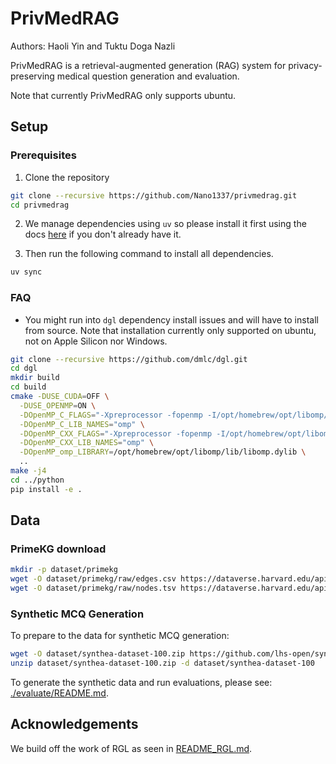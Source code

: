 # PrivMedRAG

Authors: Haoli Yin and Tuktu Doga Nazli

PrivMedRAG is a retrieval-augmented generation (RAG) system for privacy-preserving medical question generation and evaluation.

Note that currently PrivMedRAG only supports ubuntu.

## Setup

### Prerequisites

1. Clone the repository
```bash
git clone --recursive https://github.com/Nano1337/privmedrag.git
cd privmedrag
```

2. We manage dependencies using `uv` so please install it first using the docs [here](https://docs.astral.sh/uv/getting-started/installation/) if you don't already have it.

3. Then run the following command to install all dependencies.

```bash
uv sync
```

### FAQ
- You might run into `dgl` dependency install issues and will have to install from source. Note that installation currently only supported on ubuntu, not on Apple Silicon nor Windows.
```bash 
git clone --recursive https://github.com/dmlc/dgl.git
cd dgl
mkdir build
cd build
cmake -DUSE_CUDA=OFF \
  -DUSE_OPENMP=ON \
  -DOpenMP_C_FLAGS="-Xpreprocessor -fopenmp -I/opt/homebrew/opt/libomp/include" \
  -DOpenMP_C_LIB_NAMES="omp" \
  -DOpenMP_CXX_FLAGS="-Xpreprocessor -fopenmp -I/opt/homebrew/opt/libomp/include" \
  -DOpenMP_CXX_LIB_NAMES="omp" \
  -DOpenMP_omp_LIBRARY=/opt/homebrew/opt/libomp/lib/libomp.dylib \
  ..
make -j4
cd ../python
pip install -e .
```


## Data

### PrimeKG download

```bash
mkdir -p dataset/primekg
wget -O dataset/primekg/raw/edges.csv https://dataverse.harvard.edu/api/access/datafile/6180616
wget -O dataset/primekg/raw/nodes.tsv https://dataverse.harvard.edu/api/access/datafile/6180617
```

### Synthetic MCQ Generation

To prepare to the data for synthetic MCQ generation:

```bash
wget -O dataset/synthea-dataset-100.zip https://github.com/lhs-open/synthetic-data/raw/main/record/synthea-dataset-100.zip
unzip dataset/synthea-dataset-100.zip -d dataset/synthea-dataset-100
```

To generate the synthetic data and run evaluations, please see: [./evaluate/README.md](./evaluate/README.md).

## Acknowledgements

We build off the work of RGL as seen in [README_RGL.md](README_RGL.md).